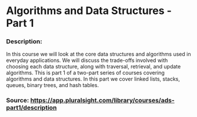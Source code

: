# Algorithms and Data Structures - Part 1

### Description:<br/>
In this course we will look at the core data structures and algorithms used in everyday applications. We will discuss the trade-offs involved with choosing each data structure, along with traversal, retrieval, and update algorithms. This is part 1 of a two-part series of courses covering algorithms and data structures. In this part we cover linked lists, stacks, queues, binary trees, and hash tables.

### Source: https://app.pluralsight.com/library/courses/ads-part1/description

